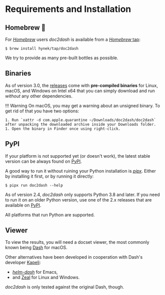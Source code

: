 # Requirements and Installation

## Homebrew 🍻

For [*Homebrew*](https://brew.sh) users *doc2dash* is available from a [*Homebrew* tap](https://github.com/hynek/homebrew-tap):

```console
$ brew install hynek/tap/doc2dash
```

We try to provide as many pre-built bottles as possible.


## Binaries

As of version 3.0, the [releases](https://github.com/hynek/doc2dash/releases) come with **pre-compiled binaries** for Linux, macOS, and Windows on Intel x64 that you can simply download and run *without* any other dependencies.

!!! Warning
    On macOS, you may get a warning about an unsigned binary.
    To get rid of that you have two options:

    1. Run `xattr -d com.apple.quarantine ~/Downloads/doc2dash/doc2dash` after unpacking the downloaded archive inside your Downloads folder.
    1. Open the binary in Finder once using right-click.


## PyPI

If your platform is not supported yet (or doesn't work), the latest stable version can be always found on [PyPI](https://pypi.org/project/doc2dash/).

A good way to run it without ruining your Python installation is [*pipx*](https://pipxproject.github.io/pipx/).
Either by installing it first, or by running it directly:

```console
$ pipx run doc2dash --help
```

As of version 2.4, *doc2dash* only supports Python 3.8 and later.
If you need to run it on an older Python version, use one of the 2.x releases that are available on [PyPI](https://pypi.org/project/doc2dash/).

All platforms that run Python are supported.


## Viewer

To view the results, you will need a docset viewer, the most commonly known being [Dash](https://kapeli.com/dash/) for macOS.

Other alternatives have been developed in cooperation with Dash's developer [Kapeli](https://twitter.com/kapeli):

- [*helm-dash*](https://github.com/areina/helm-dash) for Emacs,
- and [Zeal](https://zealdocs.org/) for Linux and Windows.

*doc2dash* is only tested against the original Dash, though.
